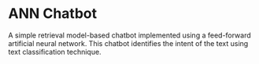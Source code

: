 # ANN Chatbot

A simple retrieval model-based chatbot implemented using a feed-forward artificial neural network. This chatbot identifies the intent of the text using text classification technique.
